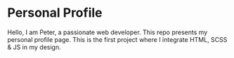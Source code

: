 # Personal Profile
Hello, I am Peter, a passionate web developer.
This repo presents my personal profile page.
This is the first project where I integrate HTML, SCSS & JS in my design.
